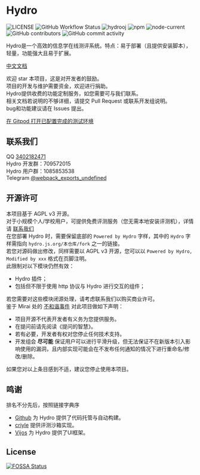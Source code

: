 # Hydro

![LICENSE](https://img.shields.io/github/license/hydro-dev/Hydro)
![GitHub Workflow Status](https://img.shields.io/github/workflow/status/hydro-dev/hydro/CI)
![hydrooj](https://img.shields.io/npm/dm/hydrooj)
![npm](https://img.shields.io/npm/v/hydrooj?label=hydrooj)
![node-current](https://img.shields.io/node/v/hydrooj)
![GitHub contributors](https://img.shields.io/github/contributors/hydro-dev/Hydro)
![GitHub commit activity](https://img.shields.io/github/commit-activity/y/hydro-dev/Hydro)

Hydro是一个高效的信息学在线测评系统。特点：易于部署（且提供安装脚本），轻量，功能强大且易于扩展。  

[中文文档](https://hydro.js.org/)  

欢迎 star 本项目，这是对开发者的鼓励。  
项目的开发与维护需要资金，欢迎进行捐助。  
Hydro提供收费的功能定制服务，如您需要可与我们联系。  
相关文档若说明的不够详细，请提交 Pull Request 或联系开发组说明。  
bug和功能建议请在 Issues 提出。  

[在 Gitpod 打开已配置完成的测试环境](https://gitpod.io/#https://github.com/hydro-dev/Hydro)  

## 联系我们

QQ [3402182471](https://wpa.qq.com/msgrd?v=3&uin=3402182471&site=qq&menu=yes)  
Hydro 开发群：709572015  
Hydro 用户群：1085853538  
Telegram [@webpack_exports_undefined](https://t.me/webpack_exports_undefined)  

## 开源许可

本项目基于 AGPL v3 开源。  
对于小规模个人/学校用户，可提供免费评测服务（您无需本地安装评测机），详情请 [联系我们](#联系我们)  
在您部署 Hydro 时，需要保留底部的 `Powered by Hydro` 字样，其中的 `Hydro` 字样需指向 `hydro.js.org/本仓库/fork` 之一的链接。  
若您对源码做出修改，同样需要以 AGPL v3 开源，您可以以 `Powered by Hydro, Modified by xxx` 格式在页脚注明。  
此限制对以下模块仍然有效：  

- Hydro 插件；
- 包括但不限于使用 http 协议与 Hydro 进行交互的组件；

若您需要对这些模块闭源处理，请考虑联系我们以购买商业许可。  
鉴于 Mirai 处的 [不和谐事件](https://github.com/mamoe/mirai/issues/850) 对此项目做如下声明：

- 项目开源不代表开发者有义务为您提供服务。  
- 在提问前请先阅读《提问的智慧》。  
- 若有必要，开发者有权对您停止任何技术支持。  
- 开发组会 **尽可能** 保证用户可以进行平滑升级，但无法保证不在新版本引入影响使用的漏洞，且内部实现可能会在不发布任何通知的情况下进行重命名/修改/删除。  

如果您对以上条目感到不适，建议您停止使用本项目。

## 鸣谢

排名不分先后，按照链接字典序  

- [Github](https://github.com/) 为 Hydro 提供了代码托管与自动构建。  
- [criyle](https://github.com/criyle) 提供评测沙箱实现。  
- [Vijos](https://github.com/vijos/vj4) 为 Hydro 提供了UI框架。  

## License
[![FOSSA Status](https://app.fossa.com/api/projects/git%2Bgithub.com%2Fhydro-dev%2FHydro.svg?type=large)](https://app.fossa.com/projects/git%2Bgithub.com%2Fhydro-dev%2FHydro?ref=badge_large)

